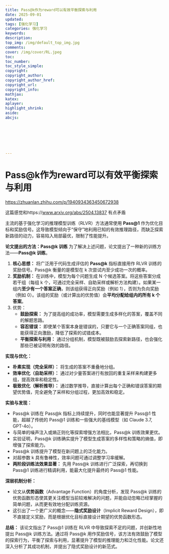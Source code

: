 ```yaml
---
title: Pass@k作为reward可以有效平衡探索与利用
date: 2025-09-01
updated:
tags: [强化学习]
categories: 强化学习
keywords:
description:
top_img: /img/default_top_img.jpg
comments:
cover: /img/cover/RL.jpeg
toc:
toc_number:
toc_style_simple:
copyright:
copyright_author:
copyright_author_href:
copyright_url:
copyright_info:
mathjax:
katex:
aplayer:
highlight_shrink:
aside:
abcjs:







---
```


# Pass@k作为reward可以有效平衡探索与利用

https://zhuanlan.zhihu.com/p/1940934363450672938

这篇感觉和https://www.arxiv.org/abs/2504.13837 有点矛盾

主流的基于强化学习的推理模型训练（RLVR）方法通常使用 **Pass@1** 作为优化目标和奖励信号。这导致模型倾向于“保守”地利用已知的有效推理路径，而缺乏探索新路径的动力，容易陷入局部最优，限制了性能提升。

**论文提出的方法：Pass@k 训练** 为了解决上述问题，论文提出了一种新的训练方法——**Pass@k 训练**。

1. **核心思想：** 将广泛用于代码生成评估的 **Pass@k** 指标直接用作 RLVR 训练的奖励信号。Pass@k 衡量的是模型在 k 次尝试内至少成功一次的概率。
2. **奖励机制：** 在训练中，模型为每个问题生成 N 个候选答案。将这些答案分成若干组（每组 k 个，可通过完全采样、自助采样或解析方法构建）。如果某一组内**至少有一个答案正确**，则该组获得正向奖励（例如 1），否则为负向奖励（例如 0）。该组的奖励（或计算出的优势值）会**平均分配给组内的所有 k 个答案**。
3. 优势：
   - **鼓励探索：** 为了提高组的成功率，模型需要生成多样化的答案，覆盖不同的解题思路。
   - **容忍错误：** 即使某个答案本身是错误的，只要它与一个正确答案同组，也能获得正向激励，降低了探索的试错成本。
   - **平衡探索与利用：** 通过分组机制，模型既被鼓励去探索新路径，也会强化那些已被证明有效的路径。

**实现与优化：**

- **朴素实现（完全采样）：** 将生成的答案不重叠地分组。
- **效率优化（自助采样）：** 通过对少量答案进行有放回的重复采样来构建更多组，提高效率和稳定性。
- **极致优化（解析推导）：** 通过数学推导，直接计算出每个正确和错误答案的期望优势值，完全避免了采样和分组过程，更加高效和稳定。

**实验与发现：**

- Pass@k 训练在 Pass@k 指标上持续提升，同时也能显著提升 Pass@1 性能，超越了传统的 Pass@1 训练和一些强大的基线模型（如 Claude 3.7, GPT-4o）。
- 与简单的噪声注入或熵正则化等探索增强方法相比，Pass@k 训练效果更优。
- 实验证明，Pass@k 训练确实提升了模型生成答案的多样性和策略的熵值，即增强了探索能力。
- Pass@k 训练提升了模型在新问题上的泛化能力。
- 对超参数 k 具有鲁棒性，效率问题可通过调整学习率缓解。
- **两阶段训练法效果显著：** 先用 Pass@k 训练进行广泛探索，再切换到 Pass@1 训练进行精调利用，能最大化提升最终的 Pass@1 性能。

**深层机制分析：**

- 论文从**优势函数**（Advantage Function）的角度分析，发现 Pass@k 训练的优势函数形态使其更关注模型当前较难解决的问题，并能自动忽略已经掌握的简单问题，从而更有效地分配训练资源。
- 这引出了一个更广义的概念——**隐式奖励设计**（Implicit Reward Design），即不直接定义奖励，而是根据优化目标直接设计期望的优势函数形态。

**总结：** 该论文指出了 Pass@1 训练在 RLVR 中导致探索不足的问题，并创新性地提出 Pass@k 训练方法。通过将 Pass@k 用作奖励信号，该方法有效鼓励了模型的探索行为，平衡了探索与利用，显著提升了模型的推理能力和泛化性能。论文还深入分析了其成功机制，并提出了隐式奖励设计的新范式。
